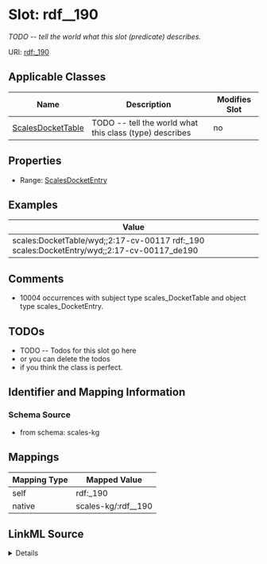 

# Slot: rdf__190


_TODO -- tell the world what this slot (predicate) describes._





URI: [rdf:_190](http://www.w3.org/1999/02/22-rdf-syntax-ns#_190)



<!-- no inheritance hierarchy -->





## Applicable Classes

| Name | Description | Modifies Slot |
| --- | --- | --- |
| [ScalesDocketTable](../classes/ScalesDocketTable.md) | TODO -- tell the world what this class (type) describes |  no  |







## Properties

* Range: [ScalesDocketEntry](../classes/ScalesDocketEntry.md)






## Examples

| Value |
| --- |
| scales:DocketTable/wyd;;2:17-cv-00117 rdf:_190 scales:DocketEntry/wyd;;2:17-cv-00117_de190 |

## Comments

* 10004 occurrences with subject type scales_DocketTable and object type scales_DocketEntry.

## TODOs

* TODO -- Todos for this slot go here
* or you can delete the todos
* if you think the class is perfect.

## Identifier and Mapping Information







### Schema Source


* from schema: scales-kg




## Mappings

| Mapping Type | Mapped Value |
| ---  | ---  |
| self | rdf:_190 |
| native | scales-kg/:rdf__190 |




## LinkML Source

<details>
```yaml
name: rdf__190
description: TODO -- tell the world what this slot (predicate) describes.
todos:
- TODO -- Todos for this slot go here
- or you can delete the todos
- if you think the class is perfect.
comments:
- 10004 occurrences with subject type scales_DocketTable and object type scales_DocketEntry.
examples:
- value: scales:DocketTable/wyd;;2:17-cv-00117 rdf:_190 scales:DocketEntry/wyd;;2:17-cv-00117_de190
from_schema: scales-kg
rank: 1000
slot_uri: rdf:_190
alias: rdf__190
domain_of:
- scales_DocketTable
range: scales_DocketEntry

```
</details>